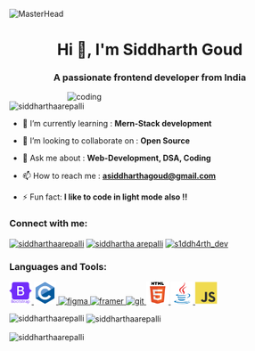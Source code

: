 ![MasterHead](https://media.licdn.com/dms/image/D5616AQEMGGTorF58vQ/profile-displaybackgroundimage-shrink_350_1400/0/1698518492642?e=1719446400&v=beta&t=WHxMW0fYh0m_NVMH-3eB11Xp1TKwKkezusNYWaHcg6w](https://media.licdn.com/dms/image/D5616AQEMGGTorF58vQ/profile-displaybackgroundimage-shrink_350_1400/0/1698518492642?e=1719446400&v=beta&t=WHxMW0fYh0m_NVMH-3eB11Xp1TKwKkezusNYWaHcg6w))
<h1 align="center">Hi 👋, I'm Siddharth Goud</h1>
<h3 align="center">A passionate frontend developer from India</h3>
<img align ="right" alt = "coding" width= "400" src ="https://camo.githubusercontent.com/cae12fddd9d6982901d82580bdf321d81fb299141098ca1c2d4891870827bf17/68747470733a2f2f6d69726f2e6d656469756d2e636f6d2f6d61782f313336302f302a37513379765349765f7430696f4a2d5a2e676966">

<p align="left"> <img src="https://komarev.com/ghpvc/?username=siddharthaarepalli&label=Profile%20views&color=0e75b6&style=flat" alt="siddharthaarepalli" /> </p>

- 🌱 I’m currently learning : **Mern-Stack development**

- 👯 I’m looking to collaborate on :  **Open Source**

- 💬 Ask me about :  **Web-Development, DSA, Coding**

- 📫 How to reach me : **asiddharthagoud@gmail.com**

- ⚡ Fun fact:  **I like to code in light mode also !!**

<h3 align="left">Connect with me:</h3>
<p align="left">
<a href="https://codepen.io/siddharthaarepalli" target="blank"><img align="center" src="https://raw.githubusercontent.com/rahuldkjain/github-profile-readme-generator/master/src/images/icons/Social/codepen.svg" alt="siddharthaarepalli" height="30" width="40" /></a>
<a href="https://linkedin.com/in/siddhartha arepalli" target="blank"><img align="center" src="https://raw.githubusercontent.com/rahuldkjain/github-profile-readme-generator/master/src/images/icons/Social/linked-in-alt.svg" alt="siddhartha arepalli" height="30" width="40" /></a>
<a href="https://instagram.com/s1ddh4rth_dev" target="blank"><img align="center" src="https://raw.githubusercontent.com/rahuldkjain/github-profile-readme-generator/master/src/images/icons/Social/instagram.svg" alt="s1ddh4rth_dev" height="30" width="40" /></a>
</p>

<h3 align="left">Languages and Tools:</h3>
<p align="left"> <a href="https://getbootstrap.com" target="_blank" rel="noreferrer"> <img src="https://raw.githubusercontent.com/devicons/devicon/master/icons/bootstrap/bootstrap-plain-wordmark.svg" alt="bootstrap" width="40" height="40"/> </a> <a href="https://www.cprogramming.com/" target="_blank" rel="noreferrer"> <img src="https://raw.githubusercontent.com/devicons/devicon/master/icons/c/c-original.svg" alt="c" width="40" height="40"/> </a> <a href="https://www.figma.com/" target="_blank" rel="noreferrer"> <img src="https://www.vectorlogo.zone/logos/figma/figma-icon.svg" alt="figma" width="40" height="40"/> </a> <a href="https://www.framer.com/" target="_blank" rel="noreferrer"> <img src="https://www.vectorlogo.zone/logos/framer/framer-icon.svg" alt="framer" width="40" height="40"/> </a> <a href="https://git-scm.com/" target="_blank" rel="noreferrer"> <img src="https://www.vectorlogo.zone/logos/git-scm/git-scm-icon.svg" alt="git" width="40" height="40"/> </a> <a href="https://www.w3.org/html/" target="_blank" rel="noreferrer"> <img src="https://raw.githubusercontent.com/devicons/devicon/master/icons/html5/html5-original-wordmark.svg" alt="html5" width="40" height="40"/> </a> <a href="https://www.java.com" target="_blank" rel="noreferrer"> <img src="https://raw.githubusercontent.com/devicons/devicon/master/icons/java/java-original.svg" alt="java" width="40" height="40"/> </a> <a href="https://developer.mozilla.org/en-US/docs/Web/JavaScript" target="_blank" rel="noreferrer"> <img src="https://raw.githubusercontent.com/devicons/devicon/master/icons/javascript/javascript-original.svg" alt="javascript" width="40" height="40"/> </a> </p>

<p><img align="left" src="https://github-readme-stats.vercel.app/api/top-langs?username=siddharthaarepalli&show_icons=true&locale=en&layout=compact" alt="siddharthaarepalli" /></p>

<p>&nbsp;<img align="center" src="https://github-readme-stats.vercel.app/api?username=siddharthaarepalli&show_icons=true&locale=en" alt="siddharthaarepalli" /></p>

<p><img align="center" src="https://github-readme-streak-stats.herokuapp.com/?user=siddharthaarepalli&" alt="siddharthaarepalli" /></p>
